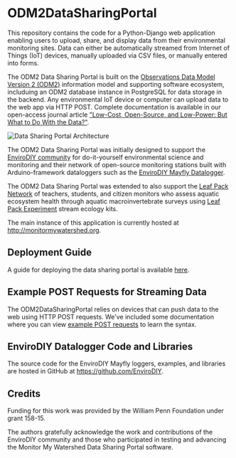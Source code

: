 # ODM2DataSharingPortal

This repository contains the code for a Python-Django web application enabling users to upload, share, and display data from their environmental monitoring sites. Data can either be automatically streamed from Internet of Things (IoT) devices, manually uploaded via CSV files, or manually entered into forms.

The ODM2 Data Sharing Portal is built on the [Observations Data Model Version 2 (ODM2)](http://www.odm2.org) information model and supporting software ecosystem, includuing an ODM2 database instance in PostgreSQL for data storage in the backend. Any environmental IoT device or computer can upload data to the web app via HTTP POST. Complete documentation is available in our open-access journal article ["Low-Cost, Open-Source, and Low-Power: But What to Do With the Data?"](https://doi.org/10.3389/feart.2019.00067).

![Data Sharing Portal Architecture](https://github.com/ODM2/ODM2DataSharingPortal/blob/master/doc/ArchitectureDiagram/Diagram.png)

The ODM2 Data Sharing Portal was initially designed to support the [EnviroDIY community](http://www.envirodiy.org) for do-it-yourself environmental science and monitoring and their network of open-source monitoring stations built with Arduino-framework dataloggers such as the [EnviroDIY Mayfly Datalogger](https://github.com/EnviroDIY/EnviroDIY_Mayfly_Logger).

The ODM2 Data Sharing Portal was extended to also support the [Leaf Pack Network](https://leafpacknetwork.org) of teachers, students, and citizen monitors who assess aquatic ecosystem health through aquatic macroinvertebrate surveys using [Leaf Pack Experiment](https://leafpacknetwork.org/resources/equipment/) stream ecology kits.

The main instance of this application is currently hosted at http://monitormywatershed.org.

## Deployment Guide

A guide for deploying the data sharing portal is available [here](https://github.com/ODM2/ODM2DataSharingPortal/blob/master/doc/deployment_guide.md).

## Example POST Requests for Streaming Data

The ODM2DataSharingPortal relies on devices that can push data to the web using HTTP POST requests. We've included some documentation where you can view [example POST requests](https://github.com/ODM2/ODM2WebSDL/blob/master/doc/example_rest_requests.md) to learn the syntax.

## EnviroDIY Datalogger Code and Libraries

The source code for the EnviroDIY Mayfly loggers, examples, and libraries are hosted in GitHub at https://github.com/EnviroDIY.

## Credits

Funding for this work was provided by the William Penn Foundation under grant 158-15.

The authors gratefully acknowledge the work and contributions of the EnviroDIY community and those who participated in testing and advancing the Monitor My Watershed Data Sharing Portal software.
